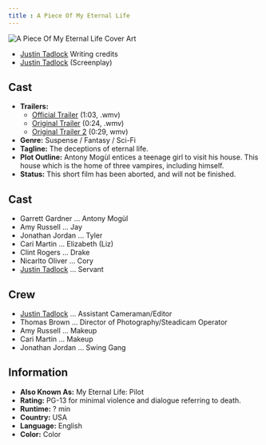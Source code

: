 ```yaml
---
title : A Piece Of My Eternal Life
---
```


![A Piece Of My Eternal Life Cover Art](http://justintadlock.com/wp-content/uploads/2007/02/myeternallifecover00.jpg)

- [Justin Tadlock](/about) Writing credits
- [Justin Tadlock](/about) (Screenplay)

## Cast

- **Trailers:**
	- [Official Trailer](/warehouse/films/a-piece-of-my-eternal-life/eternal-life-trailer-1.wmv) (1:03, .wmv)
	- [Original Trailer](/warehouse/films/a-piece-of-my-eternal-life/eternal-life-trailer-2.wmv) (0:24, .wmv)
	- [Original Trailer 2](/warehouse/films/a-piece-of-my-eternal-life/eternal-life-trailer-3.wmv) (0:29, wmv)
- **Genre:** Suspense / Fantasy / Sci-Fi
- **Tagline:** The deceptions of eternal life.
- **Plot Outline:** Antony Mog&#249;l entices a teenage girl to visit his house. This house which is the home of three vampires, including himself.
- **Status:** This short film has been aborted, and will not be finished.

## Cast

- Garrett Gardner ... Antony Mog&#249;l
- Amy Russell  ... Jay
- Jonathan Jordan  ... Tyler
- Cari Martin  ... Elizabeth (Liz)
- Clint Rogers  ... Drake
- Nicarlto Oliver  ... Cory
- [Justin Tadlock](/about)  ... Servant

## Crew

- [Justin Tadlock](/about)  ... Assistant Cameraman/Editor
- Thomas Brown  ... Director of Photography/Steadicam Operator
- Amy Russell  ... Makeup
- Cari Martin  ... Makeup
- Jonathan Jordan ... Swing Gang

## Information

- **Also Known As:** My Eternal Life: Pilot
- **Rating:** PG-13 for minimal violence and dialogue referring to death.
- **Runtime:** ? min
- **Country:** USA
- **Language:** English
- **Color:** Color
